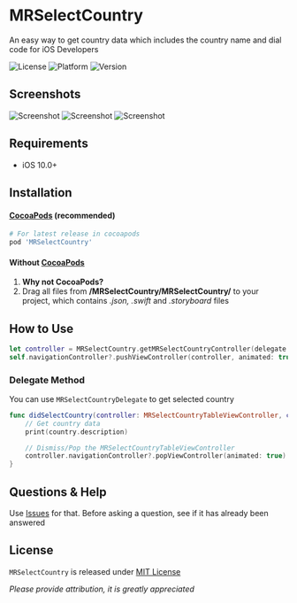 # MRSelectCountry
An easy way to get country data which includes the country name and dial code for iOS Developers

![License](https://img.shields.io/cocoapods/l/MRSelectCountry.svg) 
![Platform](https://img.shields.io/cocoapods/p/MRSelectCountry.svg)
![Version](https://img.shields.io/cocoapods/v/MRSelectCountry.svg)

## Screenshots

![Screenshot](https://github.com/mrazam110/MRSelectCountry/blob/master/screenshots/1.png) ![Screenshot](https://github.com/mrazam110/MRSelectCountry/blob/master/screenshots/2.png) ![Screenshot](https://github.com/mrazam110/MRSelectCountry/blob/master/screenshots/3.png)


## Requirements

* iOS 10.0+

## Installation

#### [CocoaPods](https://cocoapods.org/) (recommended)

````ruby
# For latest release in cocoapods
pod 'MRSelectCountry'
````

#### Without [CocoaPods](https://cocoapods.org/)

1. **Why not CocoaPods?**
2. Drag all files from **/MRSelectCountry/MRSelectCountry/** to your project, which contains *.json, .swift* and *.storyboard* files

## How to Use

````swift
let controller = MRSelectCountry.getMRSelectCountryController(delegate: self)
self.navigationController?.pushViewController(controller, animated: true)
````

### Delegate Method

You can use `MRSelectCountryDelegate` to get selected country
````swift
func didSelectCountry(controller: MRSelectCountryTableViewController, country: MRCountry) {
    // Get country data
    print(country.description)

    // Dismiss/Pop the MRSelectCountryTableViewController
    controller.navigationController?.popViewController(animated: true)
}
````

## Questions & Help

Use [Issues](https://github.com/mrazam110/MRSelectCountry/issues) for that. Before asking a question, see if it has already been answered

## License

`MRSelectCountry` is released under [MIT License](https://github.com/mrazam110/MRSelectCountry/blob/master/LICENSE)

*Please provide attribution, it is greatly appreciated*
